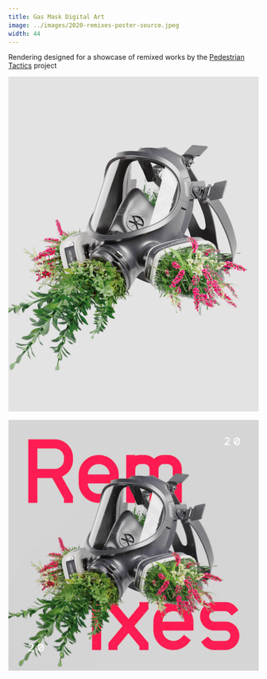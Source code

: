 ```yaml
---
title: Gas Mask Digital Art
image: ../images/2020-remixes-poster-source.jpeg
width: 44
---
```


Rendering designed for a showcase of remixed works by the [Pedestrian Tactics](https://pedestriantactics.com) project

![](../images/2020-remixes-poster-source.jpeg)

![](../images/2020-remixes-poster.jpeg)